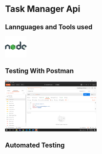 <h1>Task Manager Api</h1>
<h2>Lannguages and Tools used</h2>
<img src="Images/nodejs.png" style="width:70px;">
<h2>Testing With Postman</h2>
<img src="Images/Screenshot (28).png" style="width: 300px;">
<h2>Automated Testing</h2>
